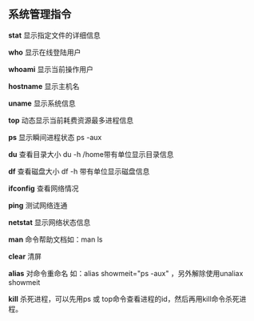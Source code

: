 ## 系统管理指令<br/>

**stat**  显示指定文件的详细信息<br/>

**who**   显示在线登陆用户<br/>

**whoami** 显示当前操作用户 <br/>

**hostname**  显示主机名 <br/>

**uname**  显示系统信息<br/>

**top**  动态显示当前耗费资源最多进程信息<br/>

**ps**  显示瞬间进程状态 ps -aux<br/>

**du**  查看目录大小 du -h /home带有单位显示目录信息<br/>

**df**  查看磁盘大小 df -h 带有单位显示磁盘信息<br/>

**ifconfig**  查看网络情况<br/>

**ping**  测试网络连通 <br/>

**netstat**  显示网络状态信息<br/>

**man**  命令帮助文档如：man ls<br/>

**clear**  清屏<br/>

**alias**  对命令重命名 如：alias showmeit="ps -aux" ，另外解除使用unaliax showmeit<br/>

**kill**   杀死进程，可以先用ps 或 top命令查看进程的id，然后再用kill命令杀死进程。<br/>
